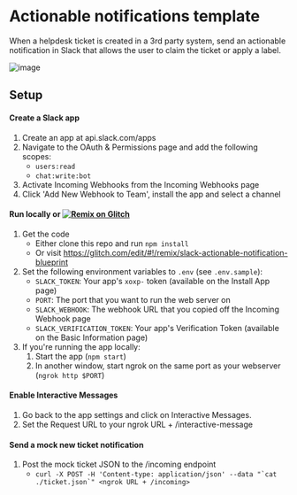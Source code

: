 # Actionable notifications template

When a helpdesk ticket is created in a 3rd party system, send an actionable notification in Slack that allows the user to claim the ticket or apply a label.

![image](https://user-images.githubusercontent.com/700173/27109139-d30e81ea-5055-11e7-92f9-d8ed32903cbd.png)

## Setup

#### Create a Slack app

1. Create an app at api.slack.com/apps
1. Navigate to the OAuth & Permissions page and add the following scopes:
    * `users:read`
    * `chat:write:bot`
1. Activate Incoming Webhooks from the Incoming Webhooks page
1. Click 'Add New Webhook to Team', install the app and select a channel

#### Run locally or [![Remix on Glitch](https://cdn.glitch.com/2703baf2-b643-4da7-ab91-7ee2a2d00b5b%2Fremix-button.svg)](https://glitch.com/edit/#!/remix/slack-actionable-notification-blueprint)
1. Get the code
    * Either clone this repo and run `npm install`
    * Or visit https://glitch.com/edit/#!/remix/slack-actionable-notification-blueprint
1. Set the following environment variables to `.env` (see `.env.sample`):
    * `SLACK_TOKEN`: Your app's `xoxp-` token (available on the Install App page)
    * `PORT`: The port that you want to run the web server on
    * `SLACK_WEBHOOK`: The webhook URL that you copied off the Incoming Webhook page
    * `SLACK_VERIFICATION_TOKEN`: Your app's Verification Token (available on the Basic Information page)
1. If you're running the app locally:
    1. Start the app (`npm start`)
    1. In another window, start ngrok on the same port as your webserver (`ngrok http $PORT`)

#### Enable Interactive Messages
1. Go back to the app settings and click on Interactive Messages.
1. Set the Request URL to your ngrok URL + /interactive-message

#### Send a mock new ticket notification
1. Post the mock ticket JSON to the /incoming endpoint
    * ``curl -X POST -H 'Content-type: application/json' --data "`cat ./ticket.json`" <ngrok URL + /incoming>``
